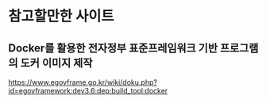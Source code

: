 # 참고할만한 사이트

## Docker를 활용한 전자정부 표준프레임워크 기반 프로그램의 도커 이미지 제작

https://www.egovframe.go.kr/wiki/doku.php?id=egovframework:dev3.6:dep:build_tool:docker